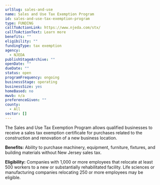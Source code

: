 ```yaml
---
urlSlug: sales-and-use
name: Sales and Use Tax Exemption Program
id: sales-and-use-tax-exemption-program
type: FUNDING
callToActionLink: https://www.njeda.com/stx/
callToActionText: Learn more
benefits: ""
eligibility: ""
fundingType: tax exemption
agency:
  - NJEDA
publishStageArchive: ""
openDate: ""
dueDate: ""
status: open
programFrequency: ongoing
businessStage: operating
businessSize: yes
homeBased: no
mwvb: n/a
preferenceGiven: ""
county:
  - All
sector: []
---
```


The Sales and Use Tax Exemption Program allows qualified businesses to receive a sales tax exemption certificate for purchases related to the construction and renovation of a new business location.

**Benefits:** Ability to purchase machinery, equipment, furniture, fixtures, and building materials without New Jersey sales tax.

**Eligibility:** Companies with 1,000 or more employees that relocate at least 500 workers to a new or substantially rehabilitated facility. Life sciences or manufacturing companies relocating 250 or more employees may be eligible.
